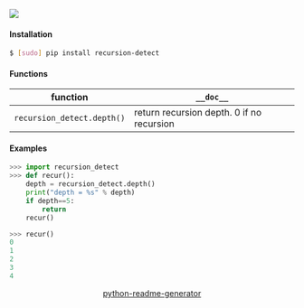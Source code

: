 <!--
https://pypi.org/project/readme-generator/
https://pypi.org/project/python-readme-generator/
-->

[![](https://img.shields.io/pypi/pyversions/recursion-detect.svg?longCache=True)](https://pypi.org/project/recursion-detect/)

#### Installation
```bash
$ [sudo] pip install recursion-detect
```

#### Functions
function|`__doc__`
-|-
`recursion_detect.depth()` |return recursion depth. 0 if no recursion

#### Examples
```python
>>> import recursion_detect
>>> def recur():
    depth = recursion_detect.depth()
    print("depth = %s" % depth)
    if depth==5:
        return
    recur()

>>> recur()
0
1
2
3
4
```

<p align="center">
    <a href="https://pypi.org/project/python-readme-generator/">python-readme-generator</a>
</p>